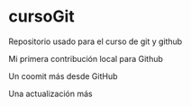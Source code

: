 # cursoGit
Repositorio usado para el curso de git y github

Mi primera contribución local para Github

Un coomit más desde GitHub

Una actualización más

